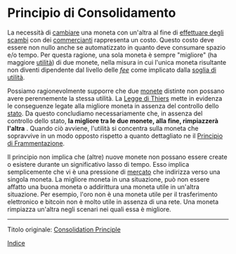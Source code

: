 # Principio di Consolidamento



La necessità di [cambiare](ch101-glossary.md#scambio-di-unità) una moneta con un'altra al fine di [effettuare degli scambi](ch101-glossary.md#scambio) con dei [commercianti](ch101-glossary.md#commerciante) rappresenta un costo. Questo costo deve essere non nullo anche se automatizzato in quanto deve consumare spazio e/o tempo. Per questa ragione, una sola moneta è sempre "migliore" (ha maggiore [utilità](ch101-glossary.md#utilità)) di due monete, nella misura in cui l'unica moneta risultante non diventi dipendente dal livello delle [_fee_](ch101-glossary.md#commissione-di-transazione-fee) come implicato dalla [soglia di utilità](ch031-utility-threshold-property.md).

Possiamo ragionevolmente supporre che due [monete](ch005-money-taxonomy.md) distinte non possano avere perennemente la stessa utilità. La [Legge di Thiers](https://en.wikipedia.org/wiki/Gresham%27s_law#Reverse_of_Gresham.27s_Law_.28Thiers.27_Law.29) mette in evidenza le conseguenze legate alla migliore moneta in assenza del controllo dello [stato](ch101-glossary.md#stato). Da questo concludiamo necessariamente che, in assenza del controllo dello stato, **la migliore tra le due monete, alla fine, rimpiazzerà l'altra** . Quando ciò avviene, l'utilità si concentra sulla moneta che sopravvive in un modo opposto rispetto a quanto dettagliato ne il [Principio di Frammentazione](ch021-fragmentation-principle.md).

Il principio non implica che (altre) nuove monete non possano essere create o esistere durante un significativo lasso di tempo.  Esso implica semplicemente che vi è una pressione di [mercato](ch101-glossary.md#) che indirizza verso una singola moneta. La migliore moneta in una situazione, può non essere affatto una buona moneta o addirittura una moneta utile in un'altra situazione. Per esempio, l'oro non è una moneta utile per il trasferimento elettronico e bitcoin non è molto utile in assenza di una rete. Una moneta rimpiazza un'altra negli scenari nei quali essa è migliore.

---

Titolo originale: [Consolidation Principle](https://github.com/libbitcoin/libbitcoin-system/wiki/Consolidation-Principle)

[Indice](/README.md)

